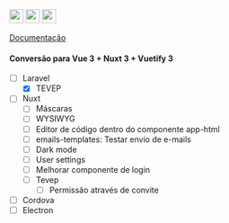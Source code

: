 <img height="25px" src="https://img.shields.io/badge/laravel-%23FF2D20.svg?style=for-the-badge&logo=laravel&logoColor=white" alt="">
<img height="25px" src="https://img.shields.io/badge/Nuxt-002E3B?style=for-the-badge&logo=nuxtdotjs&logoColor=#00DC82" alt="">
<img height="25px" src="https://wakatime.com/badge/github/jeff-silva/tevep.svg" alt="">

[Documentação](/docs/index.md)

#### Conversão para Vue 3 + Nuxt 3 + Vuetify 3

- [ ] Laravel
    - [x] TEVEP
- [ ] Nuxt
    - [ ] Máscaras
    - [ ] WYSIWYG
    - [ ] Editor de código dentro do componente app-html
    - [ ] emails-templates: Testar envio de e-mails
    - [ ] Dark mode
    - [ ] User settings
    - [ ] Melhorar componente de login
    - [ ] Tevep
        - [ ] Permissão através de convite
- [ ] Cordova
- [ ] Electron